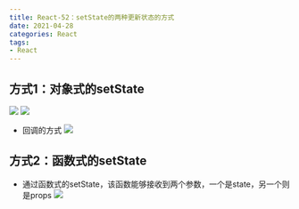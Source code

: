 ```yaml
---
title: React-52：setState的两种更新状态的方式
date: 2021-04-28
categories: React
tags: 
- React
---
```

## 方式1：对象式的setState
![](https://img-blog.csdnimg.cn/img_convert/0c675dd92ebfb849592901c9bd6408bc.png)
![](https://img-blog.csdnimg.cn/img_convert/1112846bc4d975ed408f742b34998636.png)

* 回调的方式
![](https://img-blog.csdnimg.cn/img_convert/784c9a7b3956c979dc4d0d92064143db.png)

## 方式2：函数式的setState
* 通过函数式的setState，该函数能够接收到两个参数，一个是state，另一个则是props
![](https://img-blog.csdnimg.cn/img_convert/c25f4fe03a1edc6ece7eac77630c6b39.png)
